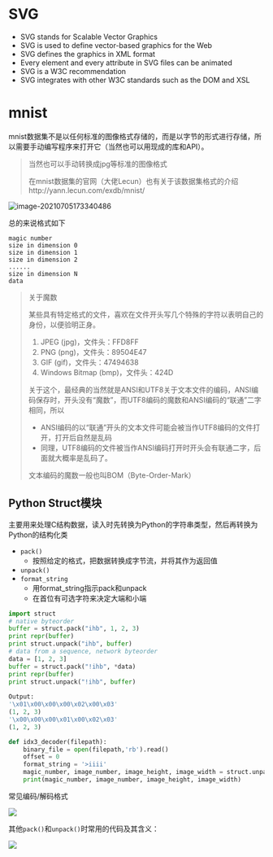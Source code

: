 # SVG

* SVG stands for Scalable Vector Graphics
* SVG is used to define vector-based graphics for the Web
* SVG defines the graphics in XML format
* Every element and every attribute in SVG files can be animated
* SVG is a W3C recommendation
* SVG integrates with other W3C standards such as the DOM and XSL





# mnist

mnist数据集不是以任何标准的图像格式存储的，而是以字节的形式进行存储，所以需要手动编写程序来打开它（当然也可以用现成的库和API）。

> 当然也可以手动转换成jpg等标准的图像格式
>
> 在mnist数据集的官网（大佬Lecun）也有关于该数据集格式的介绍http://yann.lecun.com/exdb/mnist/

![image-20210705173340486](C:\Users\Five\Desktop\note\img\image-20210705173340486.png)

总的来说格式如下

```
magic number
size in dimension 0
size in dimension 1
size in dimension 2
......
size in dimension N
data
```



> 关于魔数
>
> 某些具有特定格式的文件，喜欢在文件开头写几个特殊的字符以表明自己的身份，以便验明正身。
>
> 1. JPEG (jpg)，文件头：FFD8FF
> 2. PNG (png)，文件头：89504E47
> 3. GIF (gif)，文件头：47494638
> 4. Windows Bitmap (bmp)，文件头：424D
>
> 关于这个，最经典的当然就是ANSI和UTF8关于文本文件的编码，ANSI编码保存时，开头没有“魔数”，而UTF8编码的魔数和ANSI编码的“联通”二字相同，所以
>
> * ANSI编码的以“联通”开头的文本文件可能会被当作UTF8编码的文件打开，打开后自然是乱码
> * 同理，UTF8编码的文件被当作ANSI编码打开时开头会有联通二字，后面就大概率是乱码了。
>
> 文本编码的魔数一般也叫BOM（Byte-Order-Mark）

## Python Struct模块

主要用来处理C结构数据，读入时先转换为Python的字符串类型，然后再转换为Python的结构化类

* `pack()`
  * 按照给定的格式，把数据转换成字节流，并将其作为返回值
* `unpack()`
* `format_string`
  * 用format_string指示pack和unpack
  * 在首位有可选字符来决定大端和小端



```python
import struct
# native byteorder
buffer = struct.pack("ihb", 1, 2, 3)
print repr(buffer)
print struct.unpack("ihb", buffer)
# data from a sequence, network byteorder
data = [1, 2, 3]
buffer = struct.pack("!ihb", *data)
print repr(buffer)
print struct.unpack("!ihb", buffer)
  
Output:
'\x01\x00\x00\x00\x02\x00\x03'
(1, 2, 3)
'\x00\x00\x00\x01\x00\x02\x03'
(1, 2, 3)
```

```python
def idx3_decoder(filepath):
    binary_file = open(filepath,'rb').read()
    offset = 0
    format_string = '>iiii'
    magic_number, image_number, image_height, image_width = struct.unpack(format_string,binary_file,offset)
    print(magic_number, image_number, image_height, image_width)
```



常见编码/解码格式

![](C:/Users/Five/Desktop/note/img/201112171613443928.png)

其他`pack()`和`unpack()`时常用的代码及其含义：

![](C:/Users/Five/Desktop/note/img/201112171613455390.png)

